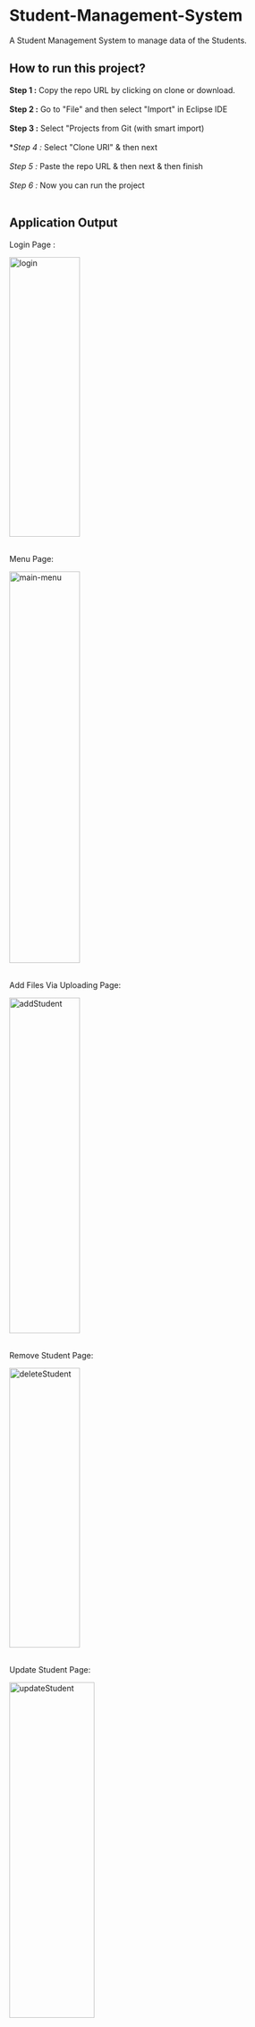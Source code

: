 # Student-Management-System
A Student Management System to manage data of the Students.
## How to run this project?

**Step 1 :** Copy the repo URL by clicking on clone or download.<br><br>
**Step 2 :**  Go to "File" and then select "Import" in Eclipse IDE<br><br>
**Step 3 :** Select "Projects from Git (with smart import)<br><br>
**Step 4 :* Select "Clone URI" & then next<br><br>
*Step 5 :* Paste the repo URL & then next & then finish<br><br>
*Step 6 :* Now you can run the project<br><br>

## Application Output

Login Page :

<img src="https://github.com/jaigora24/Student-Management-System/blob/main/images/login.PNG" alt="login" width="50%" height="500"><br><br>

Menu Page:

<img src="https://github.com/jaigora24/Student-Management-System/blob/main/images/menu.PNG" alt="main-menu" width="50%" height="700"><br><br>

Add Files Via Uploading Page:

<img src="https://github.com/jaigora24/Student-Management-System/blob/main/images/addStudent.PNG" alt="addStudent" width="50%" height="600"><br><br>

Remove Student Page:

<img src="https://github.com/jaigora24/Student-Management-System/blob/main/images/deleteStudent.PNG" alt="deleteStudent" width="50%" height="500"><br><br>

Update Student Page:

<img src="https://github.com/jaigora24/Student-Management-System/blob/main/images/updateStudent.PNG" alt="updateStudent" width="55%" height="600"><br><br>

